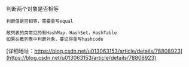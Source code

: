 
判断两个对象是否相等
```
判断值是否相等，需要重写equal

散列表的类常见的有HashMap，HashSet，HashTable
如果在散列表中判断对象，要记得重写hashcode

```
[详细地址：https://blog.csdn.net/u013063153/article/details/78808923](https://blog.csdn.net/u013063153/article/details/78808923)